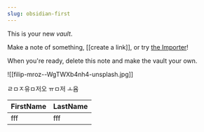 ```yaml
---
slug: obsidian-first
---
```



This is your new *vault*.

Make a note of something, [[create a link]], or try [the Importer](https://help.obsidian.md/Plugins/Importer)!

When you're ready, delete this note and make the vault your own.

![[filip-mroz--WgTWXb4nh4-unsplash.jpg]]


ㄹㅁㅈ유ㅁ저오 ㅠㅁ저 ㅗ윰


| FirstName | LastName |
| ---- | ---- |
| fff | fff |
